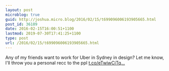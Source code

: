 ```yaml
---
layout: post
microblog: true
guid: http://joshua.micro.blog/2016/02/15/t699096006193905665.html
post_id: 36189
date: 2016-02-15T16:00:51+1100
lastmod: 2019-07-30T17:41:25+1100
type: post
url: /2016/02/15/t699096006193905665.html
---
```

Any of my friends want to work for Uber in Sydney in design? Let me know, I'll throw you a personal recc to the ppl [t.co/eTwiwCiTq...](https://t.co/eTwiwCiTqT)
